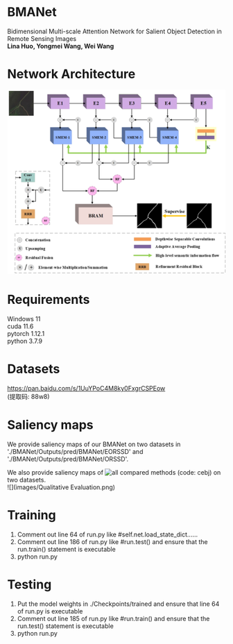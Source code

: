 # BMANet  
Bidimensional Multi-scale Attention Network for Salient Object Detection in Remote Sensing Images  
**Lina Huo, Yongmei Wang, Wei Wang**   
# Network Architecture  
![network architecture](images/BMANet.png)  
# Requirements  
Windows 11  
cuda 11.6  
pytorch 1.12.1  
python 3.7.9  
# Datasets  
https://pan.baidu.com/s/1UuYPoC4M8ky0FxgrCSPEow  
(提取码: 88w8)   
# Saliency maps  
We provide saliency maps of our BMANet on two datasets in './BMANet/Outputs/pred/BMANet/EORSSD' and './BMANet/Outputs/pred/BMANet/ORSSD'.  

We also provide saliency maps of ![all compared methods](https://pan.baidu.com/s/1cAdNh3Z8-l-LNM3rqogG4g) (code: cebj) on two datasets.  
![](images/Qualitative Evaluation.png)    
# Training  
1. Comment out line 64 of run.py like #self.net.load_state_dict......  
2. Comment out line 186 of run.py like #run.test() and ensure that the run.train() statement is executable 
3. python run.py  
# Testing   
1. Put the model weights in ./Checkpoints/trained and ensure that line 64 of run.py is executable
2. Comment out line 185 of run.py like #run.train() and ensure that the run.test() statement is executable
3. python run.py
